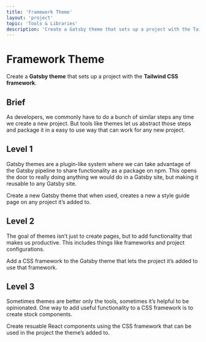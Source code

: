 ```yaml
---
title: 'Framework Theme'
layout: 'project'
topic: 'Tools & Libraries'
description: 'Create a Gatsby theme that sets up a project with the Tailwind CSS framework.'
---
```



# Framework Theme

Create a <strong className="color-blue">Gatsby theme</strong> that sets up a project with the <strong className="color-purple">Tailwind CSS framework</strong>.

## Brief

As developers, we commonly have to do a bunch of similar steps any time we create a new project. But tools like themes let us abstract those steps and package it in a easy to use way that can work for any new project.

## Level 1

Gatsby themes are a plugin-like system where we can take advantage of the Gatsby pipeline to share functionality as a package on npm. This opens the door to really doing anything we would do in a Gatsby site, but making it reusable to any Gatsby site.

Create a new Gatsby theme that when used, creates a new a style guide page on any project it’s added to.

## Level 2

The goal of themes isn’t just to create pages, but to add functionality that makes us productive. This includes things like frameworks and project configurations.

Add a CSS framework to the Gatsby theme that lets the project it’s added to use that framework.

## Level 3

Sometimes themes are better only the tools, sometimes it’s helpful to be opinionated. One way to add useful functionality to a CSS framework is to create stock components.

Create resuable React components using the CSS framework that can be used in the project the theme’s added to.


